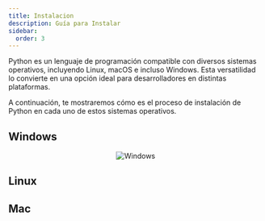 ```yaml
---
title: Instalacion
description: Guía para Instalar
sidebar:
  order: 3
---
```


Python es un lenguaje de programación compatible con diversos sistemas operativos, incluyendo Linux, macOS e incluso Windows. Esta versatilidad lo convierte en una opción ideal para desarrolladores en distintas plataformas.

A continuación, te mostraremos cómo es el proceso de instalación de Python en cada uno de estos sistemas operativos.

## Windows
<div style="text-align: center;">
  <img 
    src="https://images-wixmp-ed30a86b8c4ca887773594c2.wixmp.com/f/c3c4dc04-2c06-4987-b64d-8d394836c6cf/dgkrji2-dcceb33c-b702-4613-9c87-84295aa358c4.png?token=eyJ0eXAiOiJKV1QiLCJhbGciOiJIUzI1NiJ9.eyJzdWIiOiJ1cm46YXBwOjdlMGQxODg5ODIyNjQzNzNhNWYwZDQxNWVhMGQyNmUwIiwiaXNzIjoidXJuOmFwcDo3ZTBkMTg4OTgyMjY0MzczYTVmMGQ0MTVlYTBkMjZlMCIsIm9iaiI6W1t7InBhdGgiOiJcL2ZcL2MzYzRkYzA0LTJjMDYtNDk4Ny1iNjRkLThkMzk0ODM2YzZjZlwvZGdrcmppMi1kY2NlYjMzYy1iNzAyLTQ2MTMtOWM4Ny04NDI5NWFhMzU4YzQucG5nIn1dXSwiYXVkIjpbInVybjpzZXJ2aWNlOmZpbGUuZG93bmxvYWQiXX0.B9HaQW42FaHSUkvH4Btu81HKn_fIE5nnJw97VxZPJ8A" 
    alt="Windows" 
    style="max-width: 60%; height: auto;" 
  />
</div>

## Linux
## Mac



